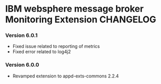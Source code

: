 # IBM websphere message broker Monitoring Extension CHANGELOG

### Version 6.0.1
- Fixed issue related to reporting of metrics
- Fixed error related to log4j2

### Version 6.0.0
- Revamped extension to appd-exts-commons 2.2.4